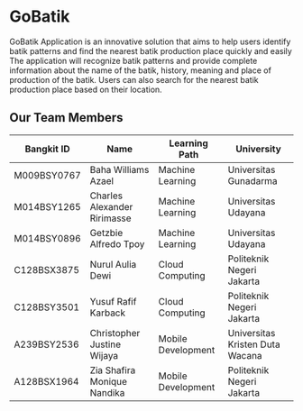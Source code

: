 # GoBatik
GoBatik Application is an innovative solution that aims to help users identify batik patterns and find the nearest batik production place quickly and easily
The application will recognize batik patterns and provide complete information about the name of the batik, history, meaning and place of production of the batik. Users can also search for the nearest batik production place based on their location.

## Our Team Members

| Bangkit ID | Name | Learning Path | University |
| ----- | ----- | ----- | ----- |
|M009BSY0767|Baha Williams Azael|Machine Learning|Universitas Gunadarma|
|M014BSY1265|Charles Alexander Ririmasse|Machine Learning|Universitas Udayana|
|M014BSY0896|Getzbie Alfredo Tpoy|Machine Learning|Universitas Udayana|
|C128BSX3875|Nurul Aulia Dewi|Cloud Computing|Politeknik Negeri Jakarta|
|C128BSY3501|Yusuf Rafif Karback|Cloud Computing|Politeknik Negeri Jakarta|
|A239BSY2536|Christopher Justine Wijaya|Mobile Development|Universitas Kristen Duta Wacana|
|A128BSX1964|Zia Shafira Monique Nandika|Mobile Development|Politeknik Negeri Jakarta|
